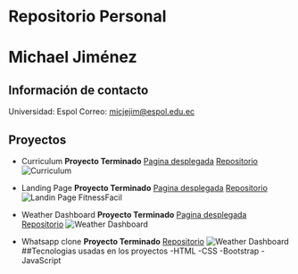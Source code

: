 # Repositorio Personal
# Michael Jiménez
## Información de contacto
Universidad: Espol
Correo: micjejim@espol.edu.ec
## Proyectos
- Curriculum
**Proyecto Terminado**
[Pagina desplegada](https://michaeljimenezc.github.io/curriculum/)
[Repositorio](https://github.com/MichaelJimenezC/curriculum.git)
![Curriculum](img/michaeljimenezc.github.io_curriculum_.jpeg)

- Landing Page
**Proyecto Terminado**
[Pagina desplegada](https://michaeljimenezc.github.io/landing/)
[Repositorio](https://github.com/MichaelJimenezC/landing.git)
![Landin Page FitnessFacil](img/michaeljimenezc.github.io_landing_.jpeg)

- Weather Dashboard
**Proyecto Terminado**
[Pagina desplegada](https://michaeljimenezc.github.io/dashboard/)
[Repositorio](https://github.com/MichaelJimenezC/dashboard.git)
![Weather Dashboard](img/michaeljimenezc.github.io_dashboard_.jpeg)

- Whatsapp clone
**Proyecto Terminado**
[Repositorio](https://github.com/MichaelJimenezC/chat)
![Weather Dashboard](img/michaeljimenezc.github.io_chat_.jpeg)
##Tecnologias usadas en los proyectos
-HTML
-CSS
-Bootstrap
-JavaScript

